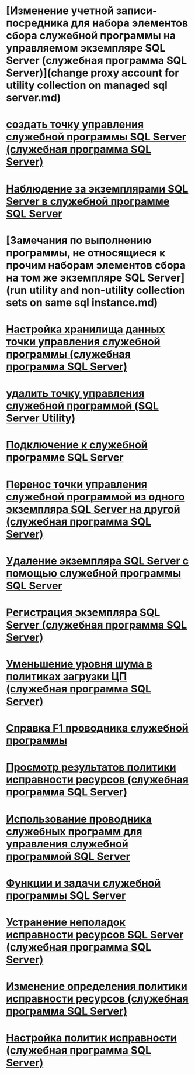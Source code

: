 # [Изменение учетной записи-посредника для набора элементов сбора служебной программы на управляемом экземпляре SQL Server (служебная программа SQL Server)](change proxy account for utility collection on managed sql server.md)
# [создать точку управления служебной программы SQL Server (служебная программа SQL Server)](create-a-sql-server-utility-control-point-sql-server-utility.md)
# [Наблюдение за экземплярами SQL Server в служебной программе SQL Server](monitor-instances-of-sql-server-in-the-sql-server-utility.md)
# [Замечания по выполнению программы, не относящиеся к прочим наборам элементов сбора на том же экземпляре SQL Server](run utility and non-utility collection sets on same sql instance.md)
# [Настройка хранилища данных точки управления служебной программы (служебная программа SQL Server)](configure-your-utility-control-point-data-warehouse-sql-server-utility.md)
# [удалить точку управления служебной программой (SQL Server Utility)](remove-a-utility-control-point-sql-server-utility.md)
# [Подключение к служебной программе SQL Server](connect-to-a-sql-server-utility.md)
# [Перенос точки управления служебной программой из одного экземпляра SQL Server на другой (служебная программа SQL Server)](move-a-ucp-from-one-instance-of-sql-server-to-another-sql-server-utility.md)
# [Удаление экземпляра SQL Server с помощью служебной программы SQL Server](remove-an-instance-of-sql-server-from-the-sql-server-utility.md)
# [Регистрация экземпляра SQL Server (служебная программа SQL Server)](enroll-an-instance-of-sql-server-sql-server-utility.md)
# [Уменьшение уровня шума в политиках загрузки ЦП (служебная программа SQL Server)](reduce-noise-in-cpu-utilization-policies-sql-server-utility.md)
# [Справка F1 проводника служебной программы](справка-f1-проводника-служебной-программы.md)
# [Просмотр результатов политики исправности ресурсов (служебная программа SQL Server)](view-resource-health-policy-results-sql-server-utility.md)
# [Использование проводника служебных программ для управления служебной программой SQL Server](use-utility-explorer-to-manage-the-sql-server-utility.md)
# [Функции и задачи служебной программы SQL Server](sql-server-utility-features-and-tasks.md)
# [Устранение неполадок исправности ресурсов SQL Server (служебная программа SQL Server)](troubleshoot-sql-server-resource-health-sql-server-utility.md)
# [Изменение определения политики исправности ресурсов (служебная программа SQL Server)](modify-a-resource-health-policy-definition-sql-server-utility.md)
# [Настройка политик исправности (служебная программа SQL Server)](configure-health-policies-sql-server-utility.md)
